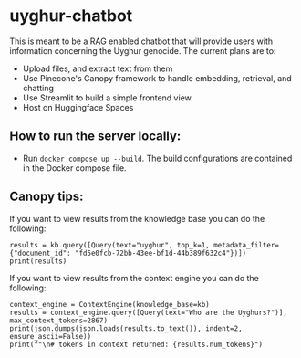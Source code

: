 # uyghur-chatbot

This is meant to be a RAG enabled chatbot that will provide users with information concerning the Uyghur genocide. 
The current plans are to:
- Upload files, and extract text from them
- Use Pinecone's Canopy framework to handle embedding, retrieval, and chatting
- Use Streamlit to build a simple frontend view
- Host on Huggingface Spaces 

## How to run the server locally:
- Run `docker compose up --build`. The build configurations are contained in the Docker compose file.

## Canopy tips:
If you want to view results from the knowledge base you can do the following:
```
results = kb.query([Query(text="uyghur", top_k=1, metadata_filter={"document_id": "fd5e0fcb-72bb-43ee-bf1d-44b389f632c4"})])
print(results)
```
If you want to view results from the context engine you can do the following:
```
context_engine = ContextEngine(knowledge_base=kb)
results = context_engine.query([Query(text="Who are the Uyghurs?")], max_context_tokens=2867)
print(json.dumps(json.loads(results.to_text()), indent=2, ensure_ascii=False))
print(f"\n# tokens in context returned: {results.num_tokens}")
```